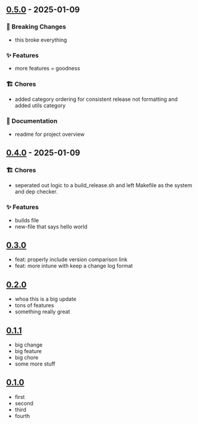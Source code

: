 ## [0.5.0] - 2025-01-09

### 🚨 Breaking Changes
- this broke everything

### ✨ Features
- more features = goodness

### 🏗️ Chores
- added category ordering for consistent release not formatting and added utils category

### 📝 Documentation
- readme for project overview

## [0.4.0] - 2025-01-09

### 🏗️ Chores
- seperated out logic to a build_release.sh and left Makefile as the system and dep checker.

### ✨ Features
- builds file
- new-file that says hello world

## [0.3.0]
  - feat: properly include version comparison link
  - feat: more intune with keep a change log format

## [0.2.0]
 - whoa this is a big update
 - tons of features
 - something really great

## [0.1.1]
 - big change
 - big feature
 - big chore
 - some more stuff

## [0.1.0]
 - first
 - second
 - third
 - fourth

[0.5.0]: https://github.com/ieaster1/test-make-release/compare/0.4.0...0.5.0
[0.4.0]: https://github.com/ieaster1/test-make-release/compare/0.3.0...0.4.0
[0.3.0]: https://github.com/ieaster1/test-make-release/compare/0.2.0...0.3.0
[0.2.0]: https://github.com/ieaster1/test-make-release/compare/0.1.1...0.2.0
[0.1.1]: https://github.com/ieaster1/test-make-release/compare/0.1.0...0.1.1
[0.1.0]: https://github.com/ieaster1/test-make-release/releases/tag/0.1.0
